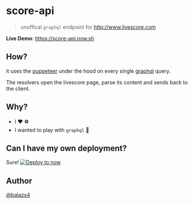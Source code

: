 # score-api

> unoffical `graphql` endpoint for <http://www.livescore.com>

**Live Demo**: <https://score-api.now.sh>

## How?

it uses the [puppeteer](https://github.com/GoogleChrome/puppeteer)  under the hood on every single [graphql](https://graphql.org/) query.

The resolvers open the livescore page, parse its content and sends back to the client.

## Why?

+ I :heart: :soccer:
+ I wanted to play with `graphql` :metal:


## Can I have my own deployment?

Sure!
[![Deploy to now](https://deploy.now.sh/static/button.svg)](https://deploy.now.sh/?repo=https://github.com/balazs4/score-api)

## Author

[@balazs4](https://twitter.com/@balazs4)

